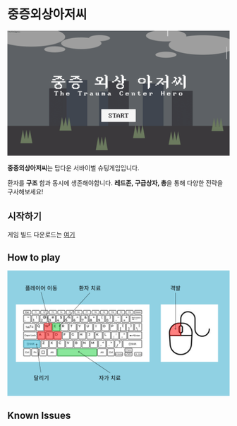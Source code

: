 # 중증외상아저씨

![GIF](start.gif) 


**중증외상아저씨**는 탑다운 서바이벌 슈팅게임입니다. 

환자를 **구조** 함과 동시에 생존해야합니다.
**레드존, 구급상자, 총**을 통해 다양한 전략을 구사해보세요!

## 시작하기

게임 빌드 다운로드는 [여기](https://github.com/goalgoloo1/TraumaCenterAjussi/releases/tag/1.0.0)

## How to play
![PNG](keyboardandmouse.png)


## Known Issues


